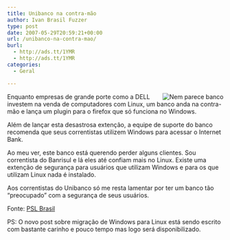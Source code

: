 ```yaml
---
title: Unibanco na contra-mão
author: Ivan Brasil Fuzzer
type: post
date: 2007-05-29T20:59:21+00:00
url: /unibanco-na-contra-mao/
burl:
  - http://ads.tt/1YMR
  - http://ads.tt/1YMR
categories:
  - Geral

---
```

<img src='http://www.fuzzer.com.br/ubuntero/wp-content/uploads/2007/05/patrocinio_unibanco_color.gif' alt='Nem parece banco' align="right" />Enquanto empresas de grande porte como a DELL investem na venda de computadores com Linux, um banco anda na contra-mão e lança um plugin para o firefox que só funciona no Windows.

Além de lançar esta desastrosa extenção, a equipe de suporte do banco recomenda que seus correntistas utilizem Windows para acessar o Internet Bank.

Ao meu ver, este banco está querendo perder alguns clientes. Sou correntista do Banrisul e lá eles até confiam mais no Linux. Existe uma extenção de segurança para usuários que utilizam Windows e para os que utilizam Linux nada é instalado.

Aos correntistas do Unibanco só me resta lamentar por ter um banco tão &#8220;preocupado&#8221; com a segurança de seus usuários.

Fonte: [PSL Brasil][1]

PS: O novo post sobre migração de Windows para Linux está sendo escrito com bastante carinho e pouco tempo mas logo será disponibilizado.

 [1]: http://www.softwarelivre.org/news/9369